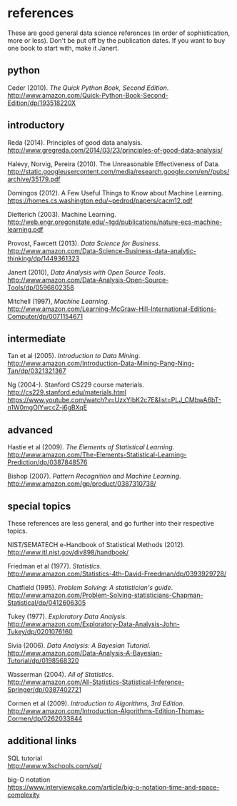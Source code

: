 # references
These are good general data science references (in order of sophistication, more or less). Don't be put
off by the publication dates. If you want to buy one book to start with, make it Janert.

## python
Ceder (2010). *The Quick Python Book, Second Edition*.  
http://www.amazon.com/Quick-Python-Book-Second-Edition/dp/193518220X

## introductory
Reda (2014). Principles of good data analysis.  
http://www.gregreda.com/2014/03/23/principles-of-good-data-analysis/

Halevy, Norvig, Pereira (2010). The Unreasonable Effectiveness of Data.  
http://static.googleusercontent.com/media/research.google.com/en//pubs/archive/35179.pdf

Domingos (2012). A Few Useful Things to Know about Machine Learning.  
https://homes.cs.washington.edu/~pedrod/papers/cacm12.pdf

Dietterich (2003). Machine Learning.  
http://web.engr.oregonstate.edu/~tgd/publications/nature-ecs-machine-learning.pdf

Provost, Fawcett (2013). *Data Science for Business*.  
http://www.amazon.com/Data-Science-Business-data-analytic-thinking/dp/1449361323

Janert (2010), *Data Analysis with Open Source Tools*.  
http://www.amazon.com/Data-Analysis-Open-Source-Tools/dp/0596802358

Mitchell (1997), *Machine Learning*.  
http://www.amazon.com/Learning-McGraw-Hill-International-Editions-Computer/dp/0071154671

## intermediate
Tan et al (2005). *Introduction to Data Mining*.  
http://www.amazon.com/Introduction-Data-Mining-Pang-Ning-Tan/dp/0321321367

Ng (2004-). Stanford CS229 course materials.  
http://cs229.stanford.edu/materials.html  
https://www.youtube.com/watch?v=UzxYlbK2c7E&list=PLJ_CMbwA6bT-n1W0mgOlYwccZ-j6gBXqE

## advanced
Hastie et al (2009). *The Elements of Statistical Learning*.  
http://www.amazon.com/The-Elements-Statistical-Learning-Prediction/dp/0387848576

Bishop (2007). *Pattern Recognition and Machine Learning*.  
http://www.amazon.com/gp/product/0387310738/

## special topics
These references are less general, and go further into their respective topics.  

NIST/SEMATECH e-Handbook of Statistical Methods (2012).  
http://www.itl.nist.gov/div898/handbook/

Friedman et al (1977). *Statistics*.  
http://www.amazon.com/Statistics-4th-David-Freedman/dp/0393929728/

Chatfield (1995). *Problem Solving: A statistician's guide*.  
http://www.amazon.com/Problem-Solving-statisticians-Chapman-Statistical/dp/0412606305

Tukey (1977). *Exploratory Data Analysis*.  
http://www.amazon.com/Exploratory-Data-Analysis-John-Tukey/dp/0201076160

Sivia (2006). *Data Analysis: A Bayesian Tutorial*.  
http://www.amazon.com/Data-Analysis-A-Bayesian-Tutorial/dp/0198568320

Wasserman (2004). *All of Statistics*.  
http://www.amazon.com/All-Statistics-Statistical-Inference-Springer/dp/0387402721

Cormen et al (2009). *Introduction to Algorithms, 3rd Edition*.
http://www.amazon.com/Introduction-Algorithms-Edition-Thomas-Cormen/dp/0262033844

## additional links
SQL tutorial  
http://www.w3schools.com/sql/

big-O notation  
https://www.interviewcake.com/article/big-o-notation-time-and-space-complexity

